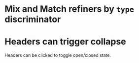 # Mix and Match refiners by `type` discriminator

# Headers can trigger collapse

Headers can be clicked to toggle open/closed state.
